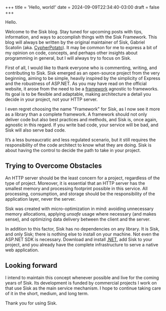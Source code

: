 +++
title = 'Hello, world!'
date = 2024-09-09T22:34:40-03:00
draft = false
+++

Hello.

Welcome to the Sisk blog. Stay tuned for upcoming posts with tips, information, and ways to accomplish things with the Sisk Framework. This blog will always be written by the original maintainer of Sisk, Gabriel Scatolin (aka. [CypherPotato](https://github.com/CypherPotato)). It may be common for me to express a bit of my opinion on code, concepts, and perhaps other insights about programming in general, but I will always try to focus on Sisk.

First of all, I would like to thank everyone who is commenting, writing, and contributing to Sisk. Sisk emerged as an open-source project from the very beginning, aiming to be simple, heavily inspired by the simplicity of Express and the robustness of ASP.NET. As you may have read on the official website, it arose from the need to be a [framework](https://docs.sisk-framework.org/#what-is-sisk) agnostic to frameworks. Its goal is to be flexible and adaptable, making architecture a detail you decide in your project, not your HTTP server.

I even regret choosing the name "Framework" for Sisk, as I now see it more as a library than a complete framework. A framework should not only deliver code but also best practices and methods, and Sisk is, once again, agnostic in this regard. If you write bad code, your service will be bad, and Sisk will also serve bad code.

It’s a less bureaucratic and less regulated scenario, but it still requires the responsibility of the code architect to know what they are doing. Sisk is about having the control to decide the path to take in your project.

## Trying to Overcome Obstacles

An HTTP server should be the least concern for a project, regardless of the type of project. Moreover, it is essential that an HTTP server has the smallest memory and processing footprint possible in this service. All processing, consumption, and storage should be the responsibility of the application layer, never the server.

Sisk was created with micro-optimization in mind: avoiding unnecessary memory allocations, applying *unsafe* usage where necessary (and makes sense), and optimizing data delivery between the client and the server.

In addition to this factor, Sisk has no dependencies on any library. It is Sisk, and only Sisk; there is nothing else to install on your machine. Not even the ASP.NET SDK is necessary. Download and install [.NET](https://dotnet.microsoft.com/), add Sisk to your project, and you already have the complete infrastructure to serve a native web application.

## Looking forward

I intend to maintain this concept whenever possible and live for the coming years of Sisk. Its development is funded by commercial projects I work on that use Sisk as the main service mechanism. I hope to continue taking care of it in the short, medium, and long term.

Thank you for using Sisk.